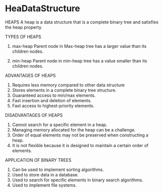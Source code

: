 # HeaDataStructure

HEAPS 
A heap is a data structure that is a complete binary tree and satisfies the heap property.

TYPES OF HEAPS
1. max-heap
   Parent node in Max-heap tree has a larger value than its children nodes.

2. min-heap
   Parent node in min-heap tree has a value smaller than its children nodes.

ADVANTAGES OF HEAPS
1. Requires less memory compared to other data structure
2. Stores elements in a complete binary tree structure.
3. Guaranteed access to min/max elements.
4. Fast insertion and deletion of elements.
5. Fast access to highest-priority elements.

DISADVANTAGES OF HEAPS
1. Cannot search for a specific element in a heap.
2. Managing memory allocated for the heap can be a challenge.
3. Order of equal elements may not be preserved when constructing a heap.
4. It is not flexible because it is designed to maintain a certain order of elements.

APPLICATION OF BINARY TREES
1. Can be used to implement sorting algorithms.
2. Used to store data in a database.
3. Used to search for specific elements in binary search algorithms.
4. Used to implement file systems.






